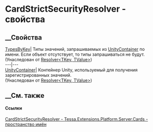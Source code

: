 # CardStrictSecurityResolver - свойства
##  __Свойства
[TypesByKey](P_Tessa_Platform_Resolver_2_TypesByKey.htm)|  Типы значений,
запрашиваемых из
[UnityContainer](P_Tessa_Platform_Resolver_2_UnityContainer.htm) по имени.
Если объект отсутствует, то типы запрашиваться не будут.  
(Унаследован от [Resolver<TKey, TValue>](T_Tessa_Platform_Resolver_2.htm))  
---|---  
[UnityContainer](P_Tessa_Platform_Resolver_2_UnityContainer.htm)|  Контейнер
Unity, используемый для получения зарегистрированных значений.  
(Унаследован от [Resolver<TKey, TValue>](T_Tessa_Platform_Resolver_2.htm))  
##  __См. также
#### Ссылки
[CardStrictSecurityResolver -
](T_Tessa_Extensions_Platform_Server_Cards_CardStrictSecurityResolver.htm)
[Tessa.Extensions.Platform.Server.Cards - пространство
имён](N_Tessa_Extensions_Platform_Server_Cards.htm)
